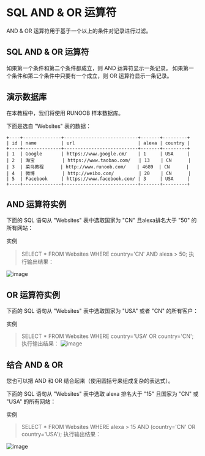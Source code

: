 # SQL AND & OR 运算符
AND & OR 运算符用于基于一个以上的条件对记录进行过滤。

## SQL AND & OR 运算符
如果第一个条件和第二个条件都成立，则 AND 运算符显示一条记录。
如果第一个条件和第二个条件中只要有一个成立，则 OR 运算符显示一条记录。

## 演示数据库
在本教程中，我们将使用 RUNOOB 样本数据库。

下面是选自 "Websites" 表的数据：
```
+----+--------------+---------------------------+-------+---------+
| id | name         | url                       | alexa | country |
+----+--------------+---------------------------+-------+---------+
| 1  | Google       | https://www.google.cm/    | 1     | USA     |
| 2  | 淘宝          | https://www.taobao.com/   | 13    | CN      |
| 3  | 菜鸟教程      | http://www.runoob.com/    | 4689  | CN      |
| 4  | 微博          | http://weibo.com/         | 20    | CN      |
| 5  | Facebook     | https://www.facebook.com/ | 3     | USA     |
+----+--------------+---------------------------+-------+---------+
```

## AND 运算符实例
下面的 SQL 语句从 "Websites" 表中选取国家为 "CN" 且alexa排名大于 "50" 的所有网站：

实例
> SELECT * FROM Websites
> WHERE country='CN'
> AND alexa > 50;
执行输出结果：

![image](https://user-images.githubusercontent.com/18340126/144431701-d7fea3ea-a82b-4623-8e18-54ba7b34aba2.png)


## OR 运算符实例
下面的 SQL 语句从 "Websites" 表中选取国家为 "USA" 或者 "CN" 的所有客户：

实例
> SELECT * FROM Websites
> WHERE country='USA'
> OR country='CN';
执行输出结果：
![image](https://user-images.githubusercontent.com/18340126/144431810-baecc08c-0427-4c46-a4c0-c7e71cb489a8.png)



## 结合 AND & OR
您也可以把 AND 和 OR 结合起来（使用圆括号来组成复杂的表达式）。

下面的 SQL 语句从 "Websites" 表中选取 alexa 排名大于 "15" 且国家为 "CN" 或 "USA" 的所有网站：

实例
> SELECT * FROM Websites
> WHERE alexa > 15
> AND (country='CN' OR country='USA');
执行输出结果：

![image](https://user-images.githubusercontent.com/18340126/144431886-83bf8ab5-b27e-466e-bc4a-5933c876ec27.png)
